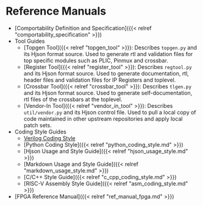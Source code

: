 # Reference Manuals

* [Comportability Definition and Specification]({{< relref "comportability_specification" >}})
* Tool Guides
   * [Topgen Tool]({{< relref "topgen_tool" >}}): Describes `topgen.py` and its Hjson format source. Used to generate rtl and validation files for top specific modules such as PLIC, Pinmux and crossbar.
   * [Register Tool]({{< relref "register_tool" >}}): Describes `regtool.py` and its Hjson format source. Used to generate documentation, rtl, header files and validation files for IP Registers and toplevel.
   * [Crossbar Tool]({{< relref "crossbar_tool" >}}): Describes `tlgen.py` and its Hjson format source. Used to generate self-documentation, rtl files of the crossbars at the toplevel.
   * [Vendor-In Tool]({{< relref "vendor_in_tool" >}}): Describes `util/vendor.py` and its Hjson control file. Used to pull a local copy of code maintained in other upstream repositories and apply local patch sets.
* Coding Style Guides
  * [Verilog Coding Style](https://github.com/lowRISC/style-guides/blob/master/VerilogCodingStyle.md)
  * [Python Coding Style]({{< relref "python_coding_style.md" >}})
  * [Hjson Usage and Style Guide]({{< relref "hjson_usage_style.md" >}})
  * [Markdown Usage and Style Guide]({{< relref "markdown_usage_style.md" >}})
  * [C/C++ Style Guide]({{< relref "c_cpp_coding_style.md" >}})
  * [RISC-V Assembly Style Guide]({{< relref "asm_coding_style.md" >}})
* [FPGA Reference Manual]({{< relref "ref_manual_fpga.md" >}})
